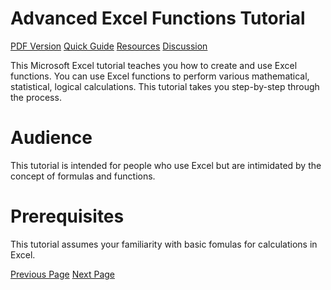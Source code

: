 # Advanced Excel Functions Tutorial
[PDF Version](../advanced_excel_functions/advanced_excel_functions_pdf_version.md)
[Quick Guide](../advanced_excel_functions/advanced_excel_functions_quick_guide.md)
[Resources](../advanced_excel_functions/advanced_excel_functions_useful_resources.md)
[Discussion](../advanced_excel_functions/advanced_excel_functions_discussion.md)

This Microsoft Excel tutorial teaches you how to create and use Excel functions. You can use Excel functions to perform various mathematical, statistical, logical calculations. This tutorial takes you step-by-step through the process.

# Audience
This tutorial is intended for people who use Excel but are intimidated by the concept of formulas and functions.

# Prerequisites
This tutorial assumes your familiarity with basic fomulas for calculations in Excel.


[Previous Page](../advanced_excel_functions/index.md) [Next Page](../advanced_excel_functions/advanced_excel_compatibility_functions.md) 
